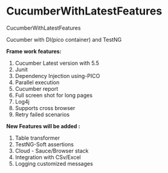 # CucumberWithLatestFeatures
CucumberWithLatestFeatures

Cucumber with DI(pico container) and TestNG

**Frame work features:**

1. Cucumber Latest version with 5.5
2. Junit
3. Dependency Injection using-PICO
4. Parallel execution
5. Cucumber report
6. Full screen shot for long pages
7. Log4j 
8. Supports cross browser 
9. Retry failed scenarios 


**New Features will be added :**

1. Table transformer
2. TestNG-Soft assertions
3. Cloud - Sauce/Browser stack 
4. Integration with CSv/Excel
5. Logging customized messages
